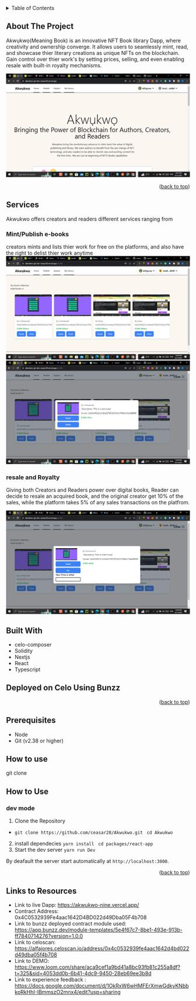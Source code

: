 <!-- TABLE OF CONTENTS -->
<details>
  <summary>Table of Contents</summary>
  <ol>
    <li><a href="#about-the-project">About The Project</a></li>
    <li><a href="#built-with">Built With</a></li>
    <li><a href="#prerequisites">Prerequisites</a></li>
    <li><a href="#installation">Installation</a></li>
    <li><a href="#usage">Usage</a></li>
    <li><a href="#roadmap">Roadmap</a></li>
    <li><a href="#contributing">Contributing</a></li>
    <li><a href="#license">License</a></li>
    <li><a href="#contact">Contact</a></li>
  </ol>
</details>

<!-- ABOUT THE PROJECT -->

## About The Project

Akwụkwọ(Meaning Book) is an innovative NFT Book library Dapp, where creativity and ownership converge. It allows users to seamlessly mint, read, and showcase thier literary creations as unique NFTs on the blockchain. Gain control over thier work's by setting prices, selling, and even enabling resale with built-in royalty mechanisms.

![snapshot](<https://github.com/ceasar28/Akwukwo/blob/Dev/packages/react-app/assests/images/Screenshot%20(357).png>)

<p align="right">(<a href="#top">back to top</a>)</p>

## Services

Akwukwo offers creators and readers different services ranging from

### Mint/Publish e-books

creators mints and lists thier work for free on the platforms, and also have the right to delist thier work anytime
![snapshot](<https://github.com/ceasar28/Akwukwo/blob/Dev/packages/react-app/assests/images/Screenshot%20(363).png>)
![snapshot](<https://github.com/ceasar28/Akwukwo/blob/Dev/packages/react-app/assests/images/Screenshot%20(364).png>)

### resale and Royalty

Giving both Creators and Readers power over digital books, Reader can decide to resale an acquired book, and the original creator get 10% of the sales, while the platform takes 5% of any sales transactions on the platfrom.

![snapshot](<https://github.com/ceasar28/Akwukwo/blob/Dev/packages/react-app/assests/images/Screenshot%20(365).png>)

## Built With

- celo-composer
- Solidity
- Nextjs
- React
- Typescript

## Deployed on Celo Using Bunzz

<p align="right">(<a href="#top">back to top</a>)</p>

<!-- GETTING STARTED -->

## Prerequisites

- Node
- Git (v2.38 or higher)

## How to use

git clone

## How to Use

### dev mode

1. Clone the Repository

- `git clone https://github.com/ceasar28/Akwukwo.git`
  ` cd Akwukwo`

2. install dependecies
   `yarn install`
   ` cd packages/react-app`
3. Start the dev server
   `yarn run Dev `

By deafault the server start automatically at `http://localhost:3000`.

<p align="right">(<a href="#top">back to top</a>)</p>

## Links to Resources

- Link to live Dapp: https://akwukwo-nine.vercel.app/
- Contract Address: 0x4C0532939Fe4aac1642D4BD022d49Dba05F4b708
- Link to bunzz deployed contract module used: https://app.bunzz.dev/module-templates/5e4f67c7-8be1-493e-913b-ff7840714276?version=1.0.0
- Link to celoscan: https://alfajores.celoscan.io/address/0x4c0532939fe4aac1642d4bd022d49dba05f4b708
- Link to DEMO: https://www.loom.com/share/aca9cef1a9bd41a8bc93fb81c255a8df?t=325&sid=4053dd0b-6b41-4dc9-9450-28eb69ee3b8d
- Link to experience feedback : https://docs.google.com/document/d/1OkRxW6wHMFErXmwGdkyKNbbkoRkHhI-IBmmszO2mnx4/edit?usp=sharing
